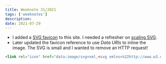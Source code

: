 ```yaml
---
title: Weeknote 31/2021
tags: ['weeknotes']
description: 
date: 2021-07-29
---
```

- I added a [SVG favicon](https://css-tricks.com/svg-favicons-in-action/) to this site. I needed a refresher on [scaling SVG](https://css-tricks.com/scale-svg/).
- Later updated the favicon reference to use _Data URIs_ to inline the image. The SVG is small and I wanted to remove an HTTP request!

```html
<link rel="icon" href="data:image/svg+xml,<svg xmlns=%22http://www.w3.org/2000/svg%22 version=%221.1%22 xmlns:xlink=%22http://www.w3.org/1999/xlink%22 xmlns:svgjs=%22http://svgjs.com/svgjs%22 width=%2250%22 height=%2250%22><svg xmlns=%22http://www.w3.org/2000/svg%22 width=%2250%22 height=%2250%22 role=%22img%22 aria-labelledby=%22svgLogo%22 viewBox=%220 0 50 22%22><title id=%22SvgjsTitle1000%22>Josh Crain</title><circle cx=%2240%22 cy=%225%22 r=%225%22></circle><circle cx=%2240%22 cy=%2217%22 r=%225%22></circle><circle cx=%225%22 cy=%2217%22 r=%225%22></circle><path d=%22M33 0v22c-5.5 0-10-4.9-10-11S27.5 0 33 0zM22 11c0 6.1-4.5 11-10 11V0h10v11z%22></path></svg><style>@media(prefers-color-scheme:light){:root{filter:none;}}@media(prefers-color-scheme:dark){:root{filter:invert(100%);}}</style></svg>">
```